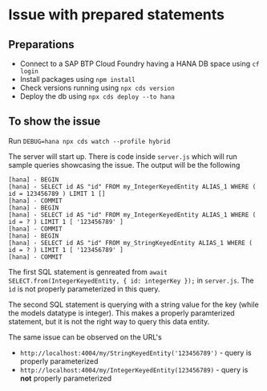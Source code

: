 # Issue with prepared statements

## Preparations

- Connect to a SAP BTP Cloud Foundry having a HANA DB space using `cf login`
- Install packages using `npm install`
- Check versions running using `npx cds version`
- Deploy the db using `npx cds deploy --to hana`

## To show the issue

Run `DEBUG=hana npx cds watch --profile hybrid`

The server will start up. There is code inside `server.js` which will run sample queries showcasing the issue. The output will be the following

```
[hana] - BEGIN
[hana] - SELECT id AS "id" FROM my_IntegerKeyedEntity ALIAS_1 WHERE ( id = 123456789 ) LIMIT 1 []
[hana] - COMMIT
[hana] - BEGIN
[hana] - SELECT id AS "id" FROM my_IntegerKeyedEntity ALIAS_1 WHERE ( id = ? ) LIMIT 1 [ '123456789' ]
[hana] - COMMIT
[hana] - BEGIN
[hana] - SELECT id AS "id" FROM my_StringKeyedEntity ALIAS_1 WHERE ( id = ? ) LIMIT 1 [ '123456789' ]
[hana] - COMMIT
```

The first SQL statement is genreated from `await SELECT.from(IntegerKeyedEntity, { id: integerKey });` in `server.js`. The `ìd` is not properly parameterized in this query.

The second SQL statement is querying with a string value for the key (while the models datatype is integer). This makes a properly paramterized statement, but it is not the right way to query this data entity.

The same issue can be observed on the URL's
- `http://localhost:4004/my/StringKeyedEntity('123456789')` - query is properly parameterized
- `http://localhost:4004/my/IntegerKeyedEntity(123456789)` - query is **not** properly parameterized
